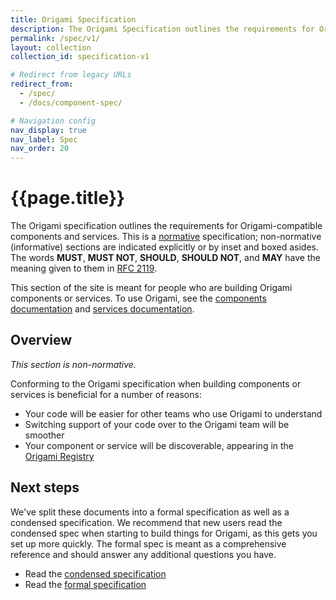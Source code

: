 ```yaml
---
title: Origami Specification
description: The Origami Specification outlines the requirements for Origami-compatible components and services, helping others contribute back.
permalink: /spec/v1/
layout: collection
collection_id: specification-v1

# Redirect from legacy URLs
redirect_from:
  - /spec/
  - /docs/component-spec/

# Navigation config
nav_display: true
nav_label: Spec
nav_order: 20
---
```



# {{page.title}}

The Origami specification outlines the requirements for Origami-compatible components and services. This is a <a href="https://www.w3.org/TR/qaframe-spec/"  >normative</a> specification; non-normative (informative) sections are indicated explicitly or by inset and boxed asides. The words **MUST**, **MUST NOT**, **SHOULD**, **SHOULD NOT**, and **MAY** have the meaning given to them in <a href="http://www.ietf.org/rfc/rfc2119.txt"  >RFC 2119</a>.

<aside>
	This section of the site is meant for people who are building Origami components or services. To use Origami, see the <a href="/docs/components/">components documentation</a> and <a href="/docs/services/">services documentation</a>.
</aside>


## Overview

_This section is non-normative._

Conforming to the Origami specification when building components or services is beneficial for a number of reasons:

  - Your code will be easier for other teams who use Origami to understand
  - Switching support of your code over to the Origami team will be smoother
  - Your component or service will be discoverable, appearing in the [Origami Registry](https://registry.origami.ft.com/components)


## Next steps

We've split these documents into a formal specification as well as a condensed specification. We recommend that new users read the condensed spec when starting to build things for Origami, as this gets you set up more quickly. The formal spec is meant as a comprehensive reference and should answer any additional questions you have.

  - Read the [condensed specification](/spec/v1/condensed/)
  - Read the [formal specification](/spec/v1/formal/)
